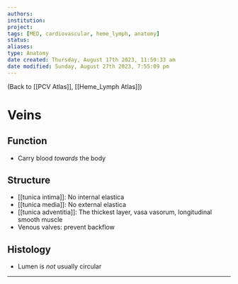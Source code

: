 ```yaml
---
authors: 
institution: 
project: 
tags: [MED, cardiovascular, heme_lymph, anatomy]
status: 
aliases: 
type: Anatomy
date created: Thursday, August 17th 2023, 11:59:33 am
date modified: Sunday, August 27th 2023, 7:55:09 pm
---
```


(Back to [[PCV Atlas]], [[Heme_Lymph Atlas]])

# Veins
## Function
- Carry blood _towards_ the body
## Structure
- [[tunica intima]]: No internal elastica
- [[tunica media]]: No external elastica
- [[tunica adventitia]]: The thickest layer, vasa vasorum, longitudinal smooth muscle
- Venous valves: prevent backflow
## Histology
- Lumen is _not_ usually circular

---
